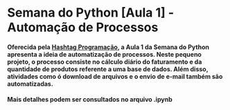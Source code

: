 # Semana do Python [Aula 1] - Automação de Processos

#### Oferecida pela [Hashtag Programação](https://www.youtube.com/channel/UCafFexaRoRylOKdzGBU6Pgg), a Aula 1 da Semana do Python apresenta a ideia de automatização de processos. Neste pequeno projeto, o processo consiste no cálculo diário do faturamento e da quantidade de produtos referente a uma base de dados. Além disso, atividades como ó download de arquivos e o envio de e-mail também são automatizadas.

#### Mais detalhes podem ser consultados no arquivo .ipynb
